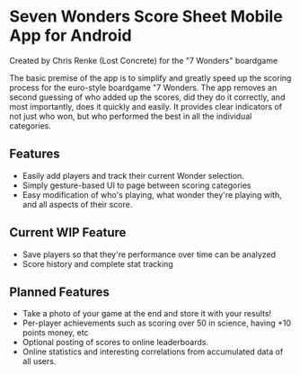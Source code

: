 Seven Wonders Score Sheet Mobile App for Android
================================================

Created by Chris Renke (Lost Concrete) for the "7 Wonders" boardgame


The basic premise of the app is to simplify and greatly speed up the scoring
process for the euro-style boardgame "7 Wonders. The app removes an second
guessing of who added up the scores, did they do it correctly, and most
importantly, does it quickly and easily.  It provides clear indicators of not
just who won, but who performed the best in all the individual categories.

Features
--------
- Easily add players and track their current Wonder selection.
- Simply gesture-based UI to page between scoring categories
- Easy modification of who's playing, what wonder they're playing with, and all aspects of their score.

Current WIP Feature
-------------------
- Save players so that they're performance over time can be analyzed
- Score history and complete stat tracking

Planned Features
----------------
- Take a photo of your game at the end and store it with your results!
- Per-player achievements such as scoring over 50 in science, having +10 points money, etc
- Optional posting of scores to online leaderboards.
- Online statistics and interesting correlations from accumulated data of all users.

